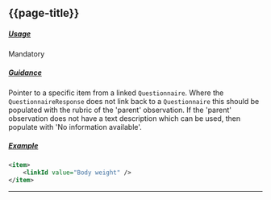 ## {{page-title}}

<h5><ins>Usage</ins></h5>

<span class="mro-circle mandatory" title="Mandatory"></span> Mandatory

<h5><ins>Guidance</ins></h5>

Pointer to a specific item from a linked `Questionnaire`. Where the `QuestionnaireResponse` does not link back to a `Questionnaire` this should be populated with the rubric of the 'parent' observation. If the 'parent' observation does not have a text description which can be used, then populate with 'No information available'.

<h5><ins>Example</ins></h5>

```xml
<item>
    <linkId value="Body weight" />
</item>
```

---